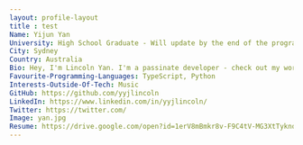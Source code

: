 ```yaml
---
layout: profile-layout
title : test
Name: Yijun Yan
University: High School Graduate - Will update by the end of the program
City: Sydney
Country: Australia
Bio: Hey, I'm Lincoln Yan. I'm a passinate developer - check out my work at https://yyjlincoln.com
Favourite-Programming-Languages: TypeScript, Python
Interests-Outside-Of-Tech: Music
GitHub: https://github.com/yyjlincoln
LinkedIn: https://www.linkedin.com/in/yyjlincoln/
Twitter: https://twitter.com/
Image: yan.jpg
Resume: https://drive.google.com/open?id=1erV8mBmkr8v-F9C4tV-MG3XtTyknqyRb
---
```

